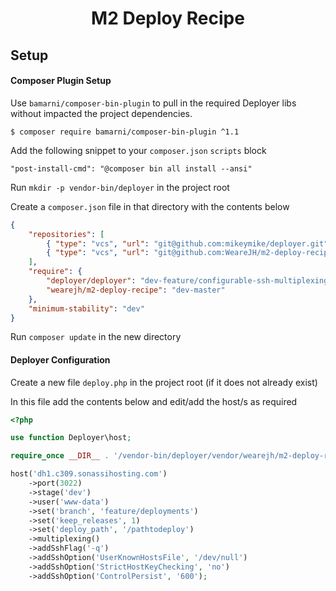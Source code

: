<h1 align="center">M2 Deploy Recipe</h1>

## Setup

#### Composer Plugin Setup

Use `bamarni/composer-bin-plugin` to pull in the required Deployer libs without impacted the project dependencies.

```
$ composer require bamarni/composer-bin-plugin ^1.1
```

Add the following snippet to your `composer.json` `scripts` block

```
"post-install-cmd": "@composer bin all install --ansi"
```

Run `mkdir -p vendor-bin/deployer` in the project root

Create a `composer.json` file in that directory with the contents below

```json
{
    "repositories": [
        { "type": "vcs", "url": "git@github.com:mikeymike/deployer.git" },
        { "type": "vcs", "url": "git@github.com:WeareJH/m2-deploy-recipe.git" }
    ],
    "require": {
        "deployer/deployer": "dev-feature/configurable-ssh-multiplexing",
        "wearejh/m2-deploy-recipe": "dev-master"
    },
    "minimum-stability": "dev"
}
```

Run `composer update` in the new directory


#### Deployer Configuration

Create a new file `deploy.php` in the project root (if it does not already exist)

In this file add the contents below and edit/add the host/s as required

```php
<?php

use function Deployer\host;

require_once __DIR__ . '/vendor-bin/deployer/vendor/wearejh/m2-deploy-recipe/recipe/bootstrap.php';

host('dh1.c309.sonassihosting.com')
    ->port(3022)
    ->stage('dev')
    ->user('www-data')
    ->set('branch', 'feature/deployments')
    ->set('keep_releases', 1)
    ->set('deploy_path', '/pathtodeploy')
    ->multiplexing()
    ->addSshFlag('-q')
    ->addSshOption('UserKnownHostsFile', '/dev/null')
    ->addSshOption('StrictHostKeyChecking', 'no')
    ->addSshOption('ControlPersist', '600');
```
